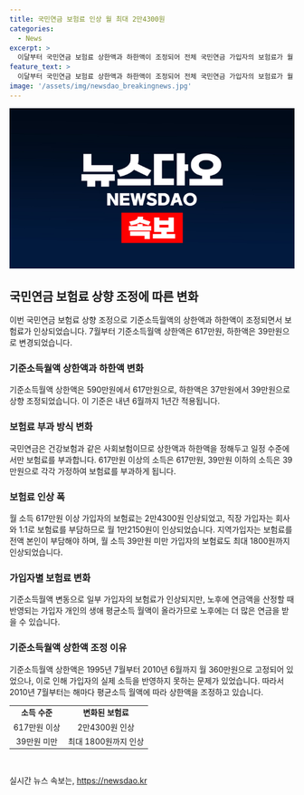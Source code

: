 ```yaml
---
title: 국민연금 보험료 인상 월 최대 2만4300원
categories:
  - News
excerpt: >
  이달부터 국민연금 보험료 상한액과 하한액이 조정되어 전체 국민연금 가입자의 보험료가 월 최대 2만4300원 상승한다. 상한액은 617만원으로, 월 소득이 617만원 이상인 경우에도 해당 금액을 기준으로 보험료가 부과된다. 이에 따라 월 소득 617만원 이상 가입자의 보험료는 기존 대비 월 2만4300원 인상되며, 이는 노후에 더 많은 연금을 받는 것과 관련이 있다. 또한, 하한액 역시 39만원으로 조정되어 가입자의 보험료가 일정 수준에서 상승하게 된다. 이와 같은 변동으로 인해 일부 가입자의 보험료는 증가하지만, 적정 수준의 연금 급여를 보장하기 위한 조치로 평가된다.
feature_text: >
  이달부터 국민연금 보험료 상한액과 하한액이 조정되어 전체 국민연금 가입자의 보험료가 월 최대 2만4300원 상승한다. 상한액은 617만원으로, 월 소득이 617만원 이상인 경우에도 해당 금액을 기준으로 보험료가 부과된다. 이에 따라 월 소득 617만원 이상 가입자의 보험료는 기존 대비 월 2만4300원 인상되며, 이는 노후에 더 많은 연금을 받는 것과 관련이 있다. 또한, 하한액 역시 39만원으로 조정되어 가입자의 보험료가 일정 수준에서 상승하게 된다. 이와 같은 변동으로 인해 일부 가입자의 보험료는 증가하지만, 적정 수준의 연금 급여를 보장하기 위한 조치로 평가된다.
image: '/assets/img/newsdao_breakingnews.jpg'
---
```


<p><img src="/assets/img/newsdao_breakingnews.jpg" alt="koreaapp 속보" /></p>

<h2 data-ke-size="size26">국민연금 보험료 상향 조정에 따른 변화</h2>

<p data-ke-size="size16">이번 국민연금 보험료 상향 조정으로 기준소득월액의 상한액과 하한액이 조정되면서 보험료가 인상되었습니다. 7월부터 기준소득월액 상한액은 617만원, 하한액은 39만원으로 변경되었습니다.</p>

<h3 data-ke-size="size24">기준소득월액 상한액과 하한액 변화</h3>

<p data-ke-size="size16">기준소득월액 상한액은 590만원에서 617만원으로, 하한액은 37만원에서 39만원으로 상향 조정되었습니다. 이 기준은 내년 6월까지 1년간 적용됩니다.</p>

<h3 data-ke-size="size24">보험료 부과 방식 변화</h3>

<p data-ke-size="size16">국민연금은 건강보험과 같은 사회보험이므로 상한액과 하한액을 정해두고 일정 수준에서만 보험료를 부과합니다. 617만원 이상의 소득은 617만원, 39만원 이하의 소득은 39만원으로 각각 가정하여 보험료를 부과하게 됩니다.</p>

<h3 data-ke-size="size24">보험료 인상 폭</h3>

<p data-ke-size="size16">월 소득 617만원 이상 가입자의 보험료는 2만4300원 인상되었고, 직장 가입자는 회사와 1:1로 보험료를 부담하므로 월 1만2150원이 인상되었습니다. 지역가입자는 보험료를 전액 본인이 부담해야 하며, 월 소득 39만원 미만 가입자의 보험료도 최대 1800원까지 인상되었습니다.</p>

<h3 data-ke-size="size24">가입자별 보험료 변화</h3>

<p data-ke-size="size16">기준소득월액 변동으로 일부 가입자의 보험료가 인상되지만, 노후에 연금액을 산정할 때 반영되는 가입자 개인의 생애 평균소득 월액이 올라가므로 노후에는 더 많은 연금을 받을 수 있습니다.</p>

<h3 data-ke-size="size24">기준소득월액 상한액 조정 이유</h3>

<p data-ke-size="size16">기준소득월액 상한액은 1995년 7월부터 2010년 6월까지 월 360만원으로 고정되어 있었으나, 이로 인해 가입자의 실제 소득을 반영하지 못하는 문제가 있었습니다. 따라서 2010년 7월부터는 해마다 평균소득 월액에 따라 상한액을 조정하고 있습니다.</p>

<table>
  <tr>
    <td style="text-align: center; height: 17px;"><b>소득 수준</b></td>
    <td style="text-align: center; height: 17px;"><b>변화된 보험료</b></td>
  </tr>
  <tr>
    <td style="text-align: center; height: 17px;">617만원 이상</td>
    <td style="text-align: center; height: 17px;">2만4300원 인상</td>
  </tr>
  <tr>
    <td style="text-align: center; height: 17px;">39만원 미만</td>
    <td style="text-align: center; height: 17px;">최대 1800원까지 인상</td>
  </tr>
</table>

<p data-ke-size="size16">&nbsp;</p>
실시간 뉴스 속보는, <a href="https://newsdao.kr" rel="dofollow">https://newsdao.kr</a>


